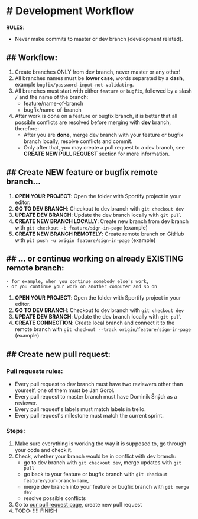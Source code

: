# # Development Workflow

**RULES**: 
- Never make commits to master or dev branch (development related).

## ## Workflow:
1. Create branches ONLY from dev branch, never master or any other!
1. All branches names must be **lower case**, words separated by a **dash**, example `bugfix/password-input-not-validating`.
1. All branches must start with either `feature` or `bugfix`, followed by a slash `/` and the name of the branch: 
    - feature/name-of-branch
    - bugfix/name-of-branch
4. After work is done on a feature or bugfix branch, it is better that all possible conflicts are resolved before merging with **dev** branch, therefore:
    - After you are **done**, merge dev branch with your feature or bugfix branch locally, resolve conflicts and commit.
    - Only after that, you may create a pull request to a dev branch, see **CREATE NEW PULL REQUEST** section for more information.

## ## Create NEW feature or bugfix remote branch...
1. **OPEN YOUR PROJECT**: Open the folder with Sportify project in your editor.
1. **GO TO DEV BRANCH**: Checkout to dev branch with `git checkout dev`
1. **UPDATE DEV BRANCH**: Update the dev branch locally with `git pull`
1. **CREATE NEW BRANCH LOCALLY**: Create new branch from dev branch with `git checkout -b feature/sign-in-page` (example)
1. **CREATE NEW BRANCH REMOTELY**: Create remote branch on GitHub with `pit push -u origin feature/sign-in-page` (example)

## ## ... or continue working on already EXISTING remote branch:
    - for example, when you continue somebody else's work, 
    - or you continue your work on another computer and so on

1. **OPEN YOUR PROJECT**: Open the folder with Sportify project in your editor.
1. **GO TO DEV BRANCH**: Checkout to dev branch with `git checkout dev`
1. **UPDATE DEV BRANCH**: Update the dev branch locally with `git pull`
1. **CREATE CONNECTION**: Create local branch and connect it to the remote branch with `git checkout --track origin/feature/sign-in-page` (example)

## ## Create new pull request:
### Pull requests rules:  
- Every pull request to dev branch must have two reviewers other than yourself, one of them must be Jan Gorol. 
- Every pull request to master branch must have Dominik Šnýdr as a reviewer.
- Every pull request's labels must match labels in trello.
- Every pull request's milestone must match the current sprint.

### Steps:
1. Make sure everything is working the way it is supposed to, go through your code and check it.
1. Check, whether your branch would be in conflict with dev branch:
    - go to dev branch with `git checkout dev`, merge updates with `git pull`
    - go back to your feature or bugfix branch with `git checkout feature/your-branch-name`, 
    - merge dev branch into your feature or bugfix branch with `git merge dev`
    - resolve possible conflicts
1. Go to [our pull request page](https://github.com/jaroslavVeverka/Sportify_9/pulls), create new pull request
1. TODO: !!!! FINISH 